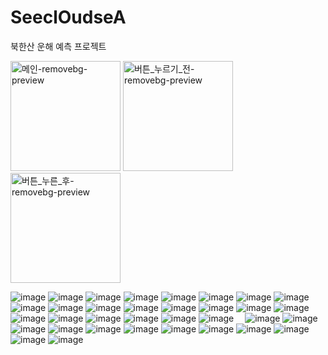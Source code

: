 
# SeeclOudseA
북한산 운해 예측 프로젝트

<img width="176" alt="메인-removebg-preview" src="https://github.com/LeeHyeonHo-127/SeeclOudseA/assets/84439622/8d7a9080-ae81-4d84-9fde-04793e169d84">
<img width="176" alt="버튼_누르기_전-removebg-preview" src="https://github.com/LeeHyeonHo-127/SeeclOudseA/assets/84439622/5a015a41-dbd8-4703-98be-aa972eb55a62">
<img width="176" alt="버튼_누른_후-removebg-preview" src="https://github.com/LeeHyeonHo-127/SeeclOudseA/assets/84439622/083a02ec-5e3f-4a21-9c5a-71a794d6e6c8">


![image](https://github.com/LeeHyeonHo-127/SeeclOudseA/assets/84439622/9a31b888-f6c1-4ee4-a6f4-9f61754cbcda)
![image](https://github.com/LeeHyeonHo-127/SeeclOudseA/assets/84439622/15f9e49b-ec7e-443c-bfd8-d796af313961) 
![image](https://github.com/LeeHyeonHo-127/SeeclOudseA/assets/84439622/dad83cee-421c-4328-bc05-7cb485d90b22)
![image](https://github.com/LeeHyeonHo-127/SeeclOudseA/assets/84439622/c474b101-9803-4c1c-98bb-2694a8d527b0)
![image](https://github.com/LeeHyeonHo-127/SeeclOudseA/assets/84439622/be6a15c4-4432-468a-bb12-2be464247c8f)
![image](https://github.com/LeeHyeonHo-127/SeeclOudseA/assets/84439622/84b9449f-e7e5-4d19-a76a-c0d9003ff4ea)
![image](https://github.com/LeeHyeonHo-127/SeeclOudseA/assets/84439622/43b230ec-2242-4b97-8063-b932815dd097)
![image](https://github.com/LeeHyeonHo-127/SeeclOudseA/assets/84439622/bedb39ef-9e48-4c07-8ed1-15a43fdb1faf)
![image](https://github.com/LeeHyeonHo-127/SeeclOudseA/assets/84439622/924f90da-d7ee-4ccb-a32e-d072cf056abe)
![image](https://github.com/LeeHyeonHo-127/SeeclOudseA/assets/84439622/7f742c34-7ca2-4fa6-b1f3-ecea0b4dcbab)
![image](https://github.com/LeeHyeonHo-127/SeeclOudseA/assets/84439622/675eb75d-ef4b-4f29-b052-6bded1e820f9)
![image](https://github.com/LeeHyeonHo-127/SeeclOudseA/assets/84439622/ccda8d54-8438-4410-8d49-89e56a772be9)
![image](https://github.com/LeeHyeonHo-127/SeeclOudseA/assets/84439622/4c7984ca-9916-4a8e-8328-61946973da0f)
![image](https://github.com/LeeHyeonHo-127/SeeclOudseA/assets/84439622/65549c2d-b5e6-4fc6-812d-9d332d7cde6d)
![image](https://github.com/LeeHyeonHo-127/SeeclOudseA/assets/84439622/372e8ec9-c72c-4398-a52c-6729ce7fce35)
![image](https://github.com/LeeHyeonHo-127/SeeclOudseA/assets/84439622/e0ab4a29-0d76-43aa-b444-0ae26faea3a9)
![image](https://github.com/LeeHyeonHo-127/SeeclOudseA/assets/84439622/e2d2e798-231a-401e-a40b-2fd8165a39cb)
![image](https://github.com/LeeHyeonHo-127/SeeclOudseA/assets/84439622/6991d095-a90c-4810-9be8-16d7b1a32948)
![image](https://github.com/LeeHyeonHo-127/SeeclOudseA/assets/84439622/5b54f93e-22d4-4e82-8ff9-513b0268425d)
![image](https://github.com/LeeHyeonHo-127/SeeclOudseA/assets/84439622/4fe25982-30cb-41b2-bd6a-cdff8281508c)
![image](https://github.com/LeeHyeonHo-127/SeeclOudseA/assets/84439622/a1ec1251-fdf9-4b37-8a87-5c311fbceedd)
![image](https://github.com/LeeHyeonHo-127/SeeclOudseA/assets/84439622/8c367471-ec03-4e1d-9d53-1e9509f5601f) 
![image](https://github.com/LeeHyeonHo-127/SeeclOudseA/assets/84439622/bd98f483-3bc4-42b9-a59b-0eaeb2aedf3a)
![image](https://github.com/LeeHyeonHo-127/SeeclOudseA/assets/84439622/b24f030a-0ad7-4620-bdff-8b3c598a615e) 
![image](https://github.com/LeeHyeonHo-127/SeeclOudseA/assets/84439622/816900d9-3e33-4cf0-b291-e6e515ca8fff)
![image](https://github.com/LeeHyeonHo-127/SeeclOudseA/assets/84439622/6d8f42d2-9bc6-4897-b8c2-6931164bd149)
![image](https://github.com/LeeHyeonHo-127/SeeclOudseA/assets/84439622/39b04f94-b6bc-4c09-8746-a23b30fa1af2)
![image](https://github.com/LeeHyeonHo-127/SeeclOudseA/assets/84439622/f3c82e78-e6fc-4f32-b6f9-faae207b332c)
![image](https://github.com/LeeHyeonHo-127/SeeclOudseA/assets/84439622/612c95f6-ef9b-4bce-96a7-f67c02b144b6)
![image](https://github.com/LeeHyeonHo-127/SeeclOudseA/assets/84439622/13f78994-2f78-4ca1-91ec-9ac54e2bcbf3)
![image](https://github.com/LeeHyeonHo-127/SeeclOudseA/assets/84439622/e03c0db6-93dd-4713-a007-1cf35f77b639)
![image](https://github.com/LeeHyeonHo-127/SeeclOudseA/assets/84439622/1d64467a-4dff-4d8b-9916-4ccdc52a79c2)
![image](https://github.com/LeeHyeonHo-127/SeeclOudseA/assets/84439622/6193ef08-8a6d-477a-8693-1488aeaf9d37)
![image](https://github.com/LeeHyeonHo-127/SeeclOudseA/assets/84439622/4fdcec6b-24a9-44c8-b0d1-8faedbb5e778)




